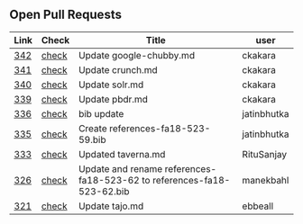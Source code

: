 ## Open Pull Requests

| Link | Check | Title | user |
| --- | --- | --- | --- |
| [342](https://github.com/cloudmesh/technologies/pull/342) | [check](https://github.com/cloudmesh/technologies/pull/342/checks) | Update google-chubby.md | ckakara |
| [341](https://github.com/cloudmesh/technologies/pull/341) | [check](https://github.com/cloudmesh/technologies/pull/341/checks) | Update crunch.md | ckakara |
| [340](https://github.com/cloudmesh/technologies/pull/340) | [check](https://github.com/cloudmesh/technologies/pull/340/checks) | Update solr.md | ckakara |
| [339](https://github.com/cloudmesh/technologies/pull/339) | [check](https://github.com/cloudmesh/technologies/pull/339/checks) | Update pbdr.md | ckakara |
| [336](https://github.com/cloudmesh/technologies/pull/336) | [check](https://github.com/cloudmesh/technologies/pull/336/checks) | bib update | jatinbhutka |
| [335](https://github.com/cloudmesh/technologies/pull/335) | [check](https://github.com/cloudmesh/technologies/pull/335/checks) | Create references-fa18-523-59.bib | jatinbhutka |
| [333](https://github.com/cloudmesh/technologies/pull/333) | [check](https://github.com/cloudmesh/technologies/pull/333/checks) | Updated taverna.md | RituSanjay |
| [326](https://github.com/cloudmesh/technologies/pull/326) | [check](https://github.com/cloudmesh/technologies/pull/326/checks) | Update and rename references-fa18-523-62 to references-fa18-523-62.bib | manekbahl |
| [321](https://github.com/cloudmesh/technologies/pull/321) | [check](https://github.com/cloudmesh/technologies/pull/321/checks) | Update tajo.md | ebbeall |

